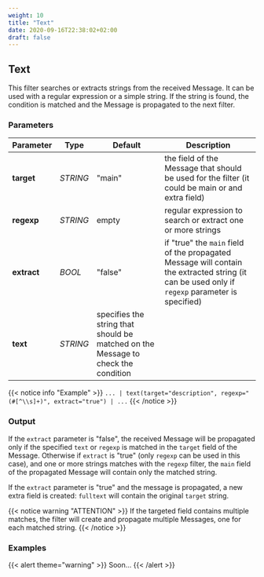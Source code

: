 ```yaml
---
weight: 10
title: "Text"
date: 2020-09-16T22:38:02+02:00
draft: false
---
```


## Text

This filter searches or extracts strings from the received Message. It can be used with a regular expression or a simple string.
If the string is found, the condition is matched and the Message is propagated to the next filter.

### Parameters

 | Parameter | Type | Default | Description 
 | --- | --- | --- | --- |
 | **target** | _STRING_ | "main" | the field of the Message that should be used for the filter (it could be main or and extra field) |
 | **regexp** | _STRING_ | empty | regular expression to search or extract one or more strings |
 | **extract** | _BOOL_ | "false" | if "true" the `main` field of the propagated Message will contain the extracted string (it can be used only if `regexp` parameter is specified) |
 | **text** | _STRING_ | specifies the string that should be matched on the Message to check the condition |

 
{{< notice info "Example" >}} 
`... | text(target="description", regexp="(#[^\\s]+)", extract="true") | ...`
{{< /notice >}}

### Output

If the `extract` parameter is "false", the received Message will be propagated only if the specified `text` or `regexp` is matched in the `target` field of the Message. 
Otherwise if `extract` is "true" (only `regexp` can be used in this case), and one or more strings matches with the `regexp` filter, the `main` field of the propagated Message will contain only the matched string.

If the `extract` parameter is "true" and the message is propagated, a new extra field is created: `fulltext` will contain the original `target` string.

{{< notice warning "ATTENTION" >}} 
If the targeted field contains multiple matches, the filter will create and propagate multiple Messages, one for each matched string. 
{{< /notice >}}

### Examples

{{< alert theme="warning" >}}
Soon...
{{< /alert >}} 